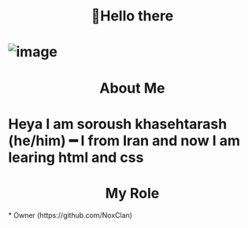 
<h1 align="center">
👋Hello there
<h1/>
 

![image](https://user-images.githubusercontent.com/120823949/225657366-f3cbe50c-cbdb-4ca7-b8ba-742a09b15013.png)
 
<h1 align="center">
     About Me
<h1/>
 <h1>
  Heya I am soroush khasehtarash  (he/him) ━ I from Iran and now I am learing html and css
  <h1/>
<h1 align="center">
     My Role 
</h1>
* Owner (https://github.com/NoxClan)
